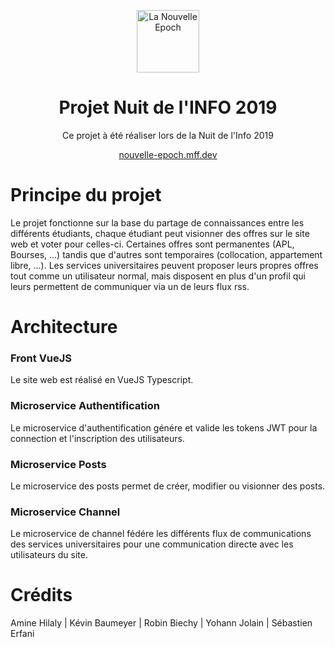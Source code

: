 <p align="center"><img width="100" src="https://avatars0.githubusercontent.com/u/58552280?s=200&v=4" alt="La Nouvelle Epoch"></p>

<h1 align="center">Projet Nuit de l'INFO 2019</h1>

<p align="center">
Ce projet à été réaliser lors de la Nuit de l'Info 2019  
</p>

<p align="center">
<a href="nouvelle-epoch.mff.dev">nouvelle-epoch.mff.dev</a>
</p>

# Principe du projet

Le projet fonctionne sur la base du partage de connaissances entre les différents étudiants, chaque étudiant peut visionner des offres sur le site web et voter pour celles-ci. Certaines offres sont permanentes (APL, Bourses, ...) tandis que d'autres sont temporaires (collocation, appartement libre, ...). Les services universitaires peuvent proposer leurs propres offres tout comme un utilisateur normal, mais disposent en plus d'un profil qui leurs permettent de communiquer via un de leurs flux rss.

# Architecture

### Front VueJS

Le site web est réalisé en VueJS Typescript.

### Microservice Authentification

Le microservice d'authentification génére et valide les tokens JWT pour la connection et l'inscription des utilisateurs. 

### Microservice Posts

Le microservice des posts permet de créer, modifier ou visionner des posts.

### Microservice Channel

Le microservice de channel fédére les différents flux de communications des services universitaires pour une communication directe avec les utilisateurs du site.

# Crédits

Amine Hilaly | Kévin Baumeyer | Robin Biechy | Yohann Jolain | Sébastien Erfani
